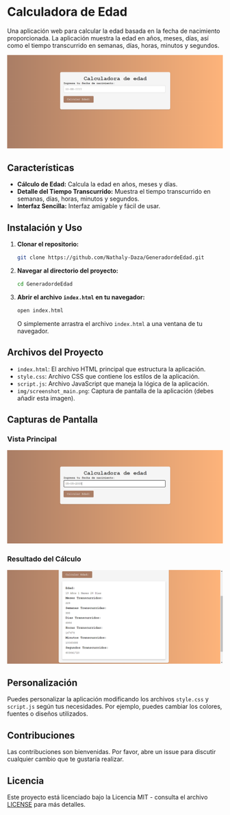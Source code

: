 # Calculadora de Edad

Una aplicación web para calcular la edad basada en la fecha de nacimiento proporcionada. La aplicación muestra la edad en años, meses, días, así como el tiempo transcurrido en semanas, días, horas, minutos y segundos.

![Vista principal de la aplicación](./img/principal.png)

## Características

- **Cálculo de Edad:** Calcula la edad en años, meses y días.
- **Detalle del Tiempo Transcurrido:** Muestra el tiempo transcurrido en semanas, días, horas, minutos y segundos.
- **Interfaz Sencilla:** Interfaz amigable y fácil de usar.

## Instalación y Uso

1. **Clonar el repositorio:**
   ```bash
   git clone https://github.com/Nathaly-Daza/GeneradordeEdad.git
   ```

2. **Navegar al directorio del proyecto:**
   ```bash
   cd GeneradordeEdad
   ```

3. **Abrir el archivo `index.html` en tu navegador:**
   ```bash
   open index.html
   ```
   O simplemente arrastra el archivo `index.html` a una ventana de tu navegador.

## Archivos del Proyecto

- `index.html`: El archivo HTML principal que estructura la aplicación.
- `style.css`: Archivo CSS que contiene los estilos de la aplicación.
- `script.js`: Archivo JavaScript que maneja la lógica de la aplicación.
- `img/screenshot_main.png`: Captura de pantalla de la aplicación (debes añadir esta imagen).

## Capturas de Pantalla

### Vista Principal

![Vista Principal](./img/Fecha.png)

### Resultado del Cálculo

![Resultado del Cálculo](./img/muestra.png)

## Personalización

Puedes personalizar la aplicación modificando los archivos `style.css` y `script.js` según tus necesidades. Por ejemplo, puedes cambiar los colores, fuentes o diseños utilizados.

## Contribuciones

Las contribuciones son bienvenidas. Por favor, abre un issue para discutir cualquier cambio que te gustaría realizar.

## Licencia

Este proyecto está licenciado bajo la Licencia MIT - consulta el archivo [LICENSE](LICENSE) para más detalles.
